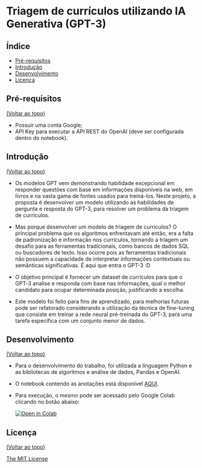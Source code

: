 # Triagem de currículos utilizando IA Generativa (GPT-3)

## Índice <a name="index"></a>

- [Pré-requisitos](#installation)
- [Introdução](#introduction)
- [Desenvolvimento](#development)
- [Licença](#license)

## Pré-requisitos <a name="installation"></a>

[(Voltar ao topo)](#index)

- Possuir uma conta Google;
- API Key para executar a API REST do OpenAI (deve ser configurada dentro do notebook).

## Introdução <a name="introduction"></a>

[(Voltar ao topo)](#index)

- Os modelos GPT vem demonstrando habilidade excepcional em responder questões com base em informações disponíveis na web, em livros e na vasta gama de fontes usados para treiná-los. Neste projeto, a proposta é desenvolver um modelo utilizando as habilidades de pergunta e resposta do GPT-3, para resolver um problema da triagem de currículos.

- Mas porque desenvolver um modelo de triagem de curriculos? 
O principal problema que os algoritmos enfrentavam até então, era a falta de padronização e informação nos currículos, tornando a triagem um desafio para as ferramentas tradicionais, como bancos de dados SQL ou buscadores de texto. Isso ocorre pois as ferramentas tradicionais não possuem a capacidade de interpretar informações contextuais ou semânticas significativas. É aqui que entra o GPT-3 :D

- O objetivo principal é fornecer um dataset de curriculos para que o GPT-3 analise e responda com base nas informações, qual o melhor candidato para ocupar determinada posição, justificando a escolha. 

- Este modelo foi feito para fins de aprendizado, para melhorias futuras pode ser refatorado considerando a utilização da técnica de fine-tuning que consiste em treinar a rede neural pré-treinada do GPT-3, para uma tarefa específica com um conjunto menor de dados.

## Desenvolvimento <a name="development"></a>

[(Voltar ao topo)](#index)

- Para o desenvolvimento do trabalho, foi utilizada a linguagem Python e as bibliotecas de algoritmos e análise de dados, Pandas e OpenAI.

- O notebook contendo as anotações está disponível [AQUI](https://github.com/gomesfg/screening-resumes-using-generative-ai/blob/main/screening_resumes_using_generative_ai.ipynb).

- Para execução, o mesmo pode ser acessado pelo Google Colab clicando no botão abaixo:

  [![Open in Colab](https://colab.research.google.com/assets/colab-badge.svg)](https://colab.research.google.com/github/gomesfg/screening-resumes-using-generative-ai/blob/main/screening_resumes_using_generative_ai.ipynb)

## Licença <a name="license"></a>

[(Voltar ao topo)](#index)

[The MIT License](https://opensource.org/licenses/MIT)
